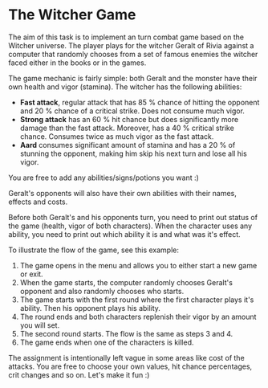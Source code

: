 # The Witcher Game

The aim of this task is to implement an turn combat game based on the Witcher universe. The player plays for the witcher Geralt of Rivia against a computer that randomly chooses from a set of famous enemies the witcher faced either in the books or in the games.

The game mechanic is fairly simple: both Geralt and the monster have their own health and vigor (stamina). The witcher has the following abilities:
- **Fast attack**, regular attack that has 85 % chance of hitting the opponent and 20 % chance of a critical strike. Does not consume much vigor.
- **Strong attack** has an 60 % hit chance but does significantly more damage than the fast attack. Moreover, has a 40 % critical strike chance. Consumes twice as much vigor as the fast attack.
- **Aard** consumes significant amount of stamina and has a 20 % of stunning the opponent, making him skip his next turn and lose all his vigor.

You are free to add any abilities/signs/potions you want :)

Geralt's opponents will also have their own abilities with their names, effects and costs.

Before both Geralt's and his opponents turn, you need to print out status of the game (health, vigor of both characters). When the character uses any ability, you need to print out which ability it is and what was it's effect.

To illustrate the flow of the game, see this example:
1. The game opens in the menu and allows you to either start a new game or exit.
2. When the game starts, the computer randomly chooses Geralt's opponent and also randomly chooses who starts.
3. The game starts with the first round where the first character plays it's ability. Then his opponent plays his ability.
4. The round ends and both characters replenish their vigor by an amount you will set.
5. The second round starts. The flow is the same as steps 3 and 4.
6. The game ends when one of the characters is killed.

The assignment is intentionally left vague in some areas like cost of the attacks. You are free to choose your own values, hit chance percentages, crit changes and so on. Let's make it fun :)
